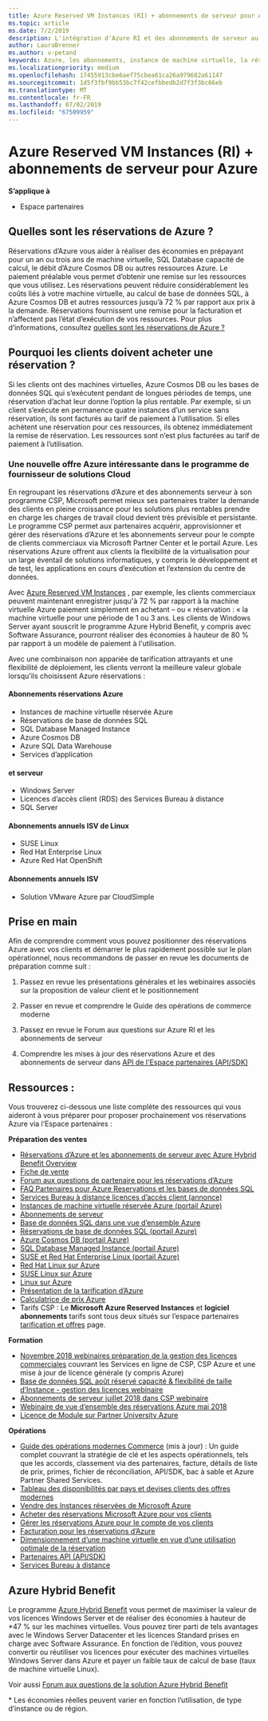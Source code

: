 ```yaml
---
title: Azure Reserved VM Instances (RI) + abonnements de serveur pour Azure | Espace partenaires
ms.topic: article
ms.date: 7/2/2019
description: L'intégration d'Azure RI et des abonnements de serveur au programme de fournisseur de solutions Cloud permet à nos partenaires de répondre plus rapidement aux nouveaux besoins de leurs clients, qui souhaitent bénéficier de solutions plus rentables pour prendre en charge des charges de travail dans le Cloud prévisibles et durables. Le programme de fournisseur de solutions Cloud permet aux partenaires d’acquérir, de configurer et de gérer Azure RI et les abonnements de serveur pour le compte de clients commerciaux via l'Espace partenaires Microsoft et le portail Azure.
author: LauraBrenner
ms.author: v-petand
keywords: Azure, les abonnements, instance de machine virtuelle, la réservation, réservée
ms.localizationpriority: medium
ms.openlocfilehash: 17455913cbe6aef75cbea61ca26a979682a61147
ms.sourcegitcommit: 1d5f3fbf9bb53bc7f42cefbbedb2d7f3f3bc66eb
ms.translationtype: MT
ms.contentlocale: fr-FR
ms.lasthandoff: 07/02/2019
ms.locfileid: "67509959"
---
```

<!-- Mike Aasen wrote and owns this topic -->

# <a name="azure-reserved-vm-instances-ri--server-subscriptions-for-azure"></a>Azure Reserved VM Instances (RI) + abonnements de serveur pour Azure

**S’applique à**

- Espace partenaires
 
## <a name="what-are-azure-reservations"></a>Quelles sont les réservations de Azure ?

Réservations d’Azure vous aider à réaliser des économies en prépayant pour un an ou trois ans de machine virtuelle, SQL Database capacité de calcul, le débit d’Azure Cosmos DB ou autres ressources Azure. Le paiement préalable vous permet d’obtenir une remise sur les ressources que vous utilisez. Les réservations peuvent réduire considérablement les coûts liés à votre machine virtuelle, au calcul de base de données SQL, à Azure Cosmos DB et autres ressources jusqu’à 72 % par rapport aux prix à la demande. Réservations fournissent une remise pour la facturation et n’affectent pas l’état d’exécution de vos ressources. Pour plus d’informations, consultez [quelles sont les réservations de Azure ?](https://docs.microsoft.com/azure/billing/billing-save-compute-costs-reservations)

## <a name="why-should-customers-buy-a-reservation"></a>Pourquoi les clients doivent acheter une réservation ?

Si les clients ont des machines virtuelles, Azure Cosmos DB ou les bases de données SQL qui s’exécutent pendant de longues périodes de temps, une réservation d’achat leur donne l’option la plus rentable. Par exemple, si un client s’exécute en permanence quatre instances d’un service sans réservation, ils sont facturés au tarif de paiement à l’utilisation. Si elles achètent une réservation pour ces ressources, ils obtenez immédiatement la remise de réservation. Les ressources sont n’est plus facturées au tarif de paiement à l’utilisation.

 
### <a name="compelling-new-azure-offer-in-csp"></a>Une nouvelle offre Azure intéressante dans le programme de fournisseur de solutions Cloud 

En regroupant les réservations d’Azure et des abonnements serveur à son programme CSP, Microsoft permet mieux ses partenaires traiter la demande des clients en pleine croissance pour les solutions plus rentables prendre en charge les charges de travail cloud devient très prévisible et persistante. Le programme CSP permet aux partenaires acquérir, approvisionner et gérer des réservations d’Azure et les abonnements serveur pour le compte de clients commerciaux via Microsoft Partner Center et le portail Azure. Les réservations Azure offrent aux clients la flexibilité de la virtualisation pour un large éventail de solutions informatiques, y compris le développement et de test, les applications en cours d’exécution et l’extension du centre de données. 

Avec [Azure Reserved VM Instances](https://azure.microsoft.com/en-us/pricing/reserved-vm-instances/) , par exemple, les clients commerciaux peuvent maintenant enregistrer jusqu'à 72 % par rapport à la machine virtuelle Azure paiement simplement en achetant – ou « réservation : « la machine virtuelle pour une période de 1 ou 3 ans. Les clients de Windows Server ayant souscrit le programme Azure Hybrid Benefit, y compris avec Software Assurance, pourront réaliser des économies à hauteur de 80 % par rapport à un modèle de paiement à l'utilisation. 

Avec une combinaison non appariée de tarification attrayants et une flexibilité de déploiement, les clients verront la meilleure valeur globale lorsqu’ils choisissent Azure réservations :

#### <a name="azure-reservations"></a>Abonnements réservations Azure
-   Instances de machine virtuelle réservée Azure
-   Réservations de base de données SQL
-   SQL Database Managed Instance
-   Azure Cosmos DB
-   Azure SQL Data Warehouse
-   Services d’application

#### <a name="server-subscriptions"></a>et serveur
-   Windows Server
-   Licences d’accès client (RDS) des Services Bureau à distance
-   SQL Server

#### <a name="linux-isv-annual-subscriptions"></a>Abonnements annuels ISV de Linux
-   SUSE Linux
-   Red Hat Enterprise Linux
-   Azure Red Hat OpenShift

#### <a name="isv-annual-subscriptions"></a>Abonnements annuels ISV
-   Solution VMware Azure par CloudSimple

## <a name="getting-started"></a>Prise en main

Afin de comprendre comment vous pouvez positionner des réservations Azure avec vos clients et démarrer le plus rapidement possible sur le plan opérationnel, nous recommandons de passer en revue les documents de préparation comme suit :

1.  Passez en revue les présentations générales et les webinaires associés sur la proposition de valeur client et le positionnement

2.  Passer en revue et comprendre le Guide des opérations de commerce moderne

5.  Passez en revue le Forum aux questions sur Azure RI et les abonnements de serveur

6.  Comprendre les mises à jour des réservations Azure et des abonnements de serveur dans [API de l'Espace partenaires (API/SDK)](https://docs.microsoft.com/en-us/partner-center/develop/purchase-azure-reserved-vm-instances)

## <a name="resources"></a>Ressources : 

Vous trouverez ci-dessous une liste complète des ressources qui vous aideront à vous préparer pour proposer prochainement vos réservations Azure via l’Espace partenaires : 

**Préparation des ventes**

- [Réservations d’Azure et les abonnements de serveur avec Azure Hybrid Benefit Overview](https://assetsprod.microsoft.com/Azure-reservations-and-server-subscriptions-with-azure-hybrid-benefit.pptx)
- [Fiche de vente](https://assetsprod.microsoft.com/mpn/Azure-RI-Sales-Sheet-CSP.pdf)
- [Forum aux questions de partenaire pour les réservations d’Azure](https://assetsprod.microsoft.com/Partner-faq-for-azure-reservations.docx)
- [FAQ Partenaires pour Azure Reservations et les bases de données SQL](https://assetsprod.microsoft.com/Partner-faq-for-azure-reservations-sql-db.docx)
- [Services Bureau à distance licences d’accès client (annonce)](https://cloudblogs.microsoft.com/windowsserver/2018/10/03/remote-desktop-services-2019-generally-available-with-windows-server-2019/)
- [Instances de machine virtuelle réservée Azure (portail Azure)](https://docs.microsoft.com/en-us/azure/virtual-machines/windows/prepay-reserved-vm-instances)
- [Abonnements de serveur](https://docs.microsoft.com/en-us/partner-center/csp-software-subscriptions)
- [Base de données SQL dans une vue d’ensemble Azure](https://assetsprod.microsoft.com/Sql-db-in-azure-overview.pptx)
- [Réservations de base de données SQL (portail Azure)](https://docs.microsoft.com/en-us/azure/sql-database/sql-database-reserved-capacity)
- [Azure Cosmos DB (portail Azure)](https://docs.microsoft.com/en-us/azure/cosmos-db/cosmos-db-reserved-capacity)
- [SQL Database Managed Instance (portail Azure)](https://docs.microsoft.com/en-us/azure/sql-database/sql-database-managed-instance)
- [SUSE et Red Hat Enterprise Linux (portail Azure)](https://docs.microsoft.com/en-us/azure/virtual-machines/linux/prepay-suse-software-charges)
- [Red Hat Linux sur Azure](https://azure.com/redhat)
- [SUSE Linux sur Azure](https://azure.microsoft.com/en-us/overview/linux-on-azure/suse/)
- [Linux sur Azure](https://azure.microsoft.com/en-us/overview/linux-on-azure/)
- [Présentation de la tarification d’Azure](https://azure.microsoft.com/en-us/pricing/)
- [Calculatrice de prix Azure](https://azure.microsoft.com/en-us/pricing/calculator/)
- Tarifs CSP :  Le **Microsoft Azure Reserved Instances** et **logiciel abonnements** tarifs sont tous deux situés sur l’espace partenaires [tarification et offres](https://partner.microsoft.com/en-us/pcv/sales) page.


**Formation**

- [Novembre 2018 webinaires préparation de la gestion des licences commerciales](https://na01.safelinks.protection.outlook.com/?url=https%3A%2F%2Fcommercial-licensing.eventbuilder.com%2F%3Flandingpageid%3DV0Bx6L&data=02%7C01%7Cv-oumaki%40microsoft.com%7C96e24687952242e1ff0c08d62ada13f3%7C72f988bf86f141af91ab2d7cd011db47%7C1%7C0%7C636743513471330495&sdata=DjPAKnW%2BpVekRS3Zngy2uwAkTpU4z1O%2Fh56NuTOmCzM%3D&reserved=0) couvrant les Services en ligne de CSP, CSP Azure et une mise à jour de licence générale (y compris Azure)
- [Base de données SQL août réservé capacité & flexibilité de taille d’Instance - gestion des licences webinaire](https://commercial-licensing.eventbuilder.com/view?eventid=d0t9g4)
- [Abonnements de serveur juillet 2018 dans CSP webinaire](https://commercial-licensing.eventbuilder.com/Server_Subscriptions_in_CSP_P2_July)
- [Webinaire de vue d’ensemble des réservations Azure mai 2018](https://commercial-licensing.eventbuilder.com/Reserved_Instances_in_CSP_May_Option_1)
- [Licence de Module sur Partner University Azure](https://aka.ms/azure_partner_licensing)

**Opérations**

- [Guide des opérations modernes Commerce](https://assetsprod.microsoft.com/mpn/Partner-Center-Modern-Commerce-Operating-Guide.docx) (mis à jour) :  Un guide complet couvrant la stratégie de clé et les aspects opérationnels, tels que les accords, classement via des partenaires, facture, détails de liste de prix, primes, fichier de réconciliation, API/SDK, bac à sable et Azure Partner Shared Services.
- [Tableau des disponibilités par pays et devises clients des offres modernes](https://assetsprod.microsoft.com/modern-offers-country-currency-availability.xlsx)
- [Vendre des Instances réservées de Microsoft Azure](https://go.microsoft.com/fwlink/?linkid=872806)
- [Acheter des réservations Microsoft Azure pour vos clients](https://go.microsoft.com/fwlink/?linkid=872807)
- [Gérer les réservations Azure pour le compte de vos clients](https://go.microsoft.com/fwlink/?linkid=872808)
- [Facturation pour les réservations d’Azure](https://go.microsoft.com/fwlink/?linkid=872809)
- [Dimensionnement d’une machine virtuelle en vue d’une utilisation optimale de la réservation](https://go.microsoft.com/fwlink/?linkid=872810)
- [Partenaires API (API/SDK)](https://docs.microsoft.com/en-us/partner-center/develop/purchase-azure-reserved-vm-instances)
- [Services Bureau à distance](https://docs.microsoft.com/en-us/windows-server/remote/remote-desktop-services/welcome-to-rds)

## <a name="azure-hybrid-benefit"></a>Azure Hybrid Benefit

Le programme [Azure Hybrid Benefit](https://azure.microsoft.com/pricing/hybrid-benefit) vous permet de maximiser la valeur de vos licences Windows Server et de réaliser des économies à hauteur de *47 % sur les machines virtuelles. Vous pouvez tirer parti de tels avantages avec le Windows Server Datacenter et les licences Standard prises en charge avec Software Assurance. En fonction de l’édition, vous pouvez convertir ou réutiliser vos licences pour exécuter des machines virtuelles Windows Server dans Azure et payer un faible taux de calcul de base (taux de machine virtuelle Linux).

Voir aussi [Forum aux questions de la solution Azure Hybrid Benefit](https://azure.microsoft.com/en-us/pricing/hybrid-benefit/faq/)

\* Les économies réelles peuvent varier en fonction l’utilisation, de type d’instance ou de région.
